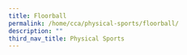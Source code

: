 ```yaml
---
title: Floorball
permalink: /home/cca/physical-sports/floorball/
description: ""
third_nav_title: Physical Sports
---
```

